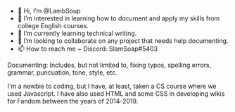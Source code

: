 - 👋 Hi, I’m @LambSoup
- 👀 I’m interested in learning how to document and apply my skills from college English courses.
- 🌱 I’m currently learning technical writing.
- 💞️ I’m looking to collaborate on any project that needs help documenting.
- 📫 How to reach me ~ Discord: SlamSoap#5403 

Documenting: Includes, but not limited to, fixing typos, spelling errors, grammar, puncuation, tone, style, etc. 

I'm a newbie to coding, but I have, at least, taken a CS course where we used Javascript. I have also used HTML and some CSS in developing wikis for Fandom between the years of 2014-2019. 

<!---
LambSoup/LambSoup is a ✨ special ✨ repository because its `README.md` (this file) appears on your GitHub profile.
You can click the Preview link to take a look at your changes.
--->
